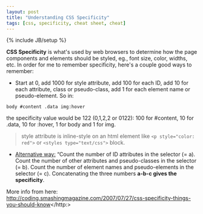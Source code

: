 ```yaml
---
layout: post
title: "Understanding CSS Specificity"
tags: [css, specificity, cheat sheet, cheat]
---
```

{% include JB/setup %}

**CSS Specificity** is what's used by web browsers to determine how the page components and elements should be styled, eg., font size, color, widths, etc. In order for me to remember specificity, here's a couple good ways to remember:

* Start at 0, add 1000 for style attribute, add 100 for each ID, add 10 for each attribute, class or pseudo-class, add 1 for each element name or pseudo-element. So in:
  
`body #content .data img:hover`
  
the specificity value would be 122 (0,1,2,2 or 0122): 100 for #content, 10 for .data, 10 for :hover, 1 for body and 1 for img.
> style attribute is inline-style on an html element like `<p style="color: 
> red">` or `<styles type="text/css">` block.
  
* <u>Alternative way:</u> “Count the number of ID attributes in the selector (= a). Count the number of other attributes and pseudo-classes in the selector (= b). Count the number of element names and pseudo-elements in the selector (= c). Concatenating the three numbers **a-b-c gives the specificity**.

More info from here: <http://coding.smashingmagazine.com/2007/07/27/css-specificity-things-you-should-know></http:>
